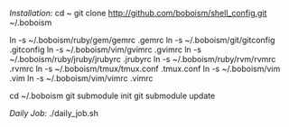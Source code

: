 *Installation:*
  cd ~
  git clone http://github.com/boboism/shell_config.git ~/.boboism

  ln -s ~/.boboism/ruby/gem/gemrc      .gemrc
  ln -s ~/.boboism/git/gitconfig       .gitconfig
  ln -s ~/.boboism/vim/gvimrc          .gvimrc
  ln -s ~/.boboism/ruby/jruby/jrubyrc  .jrubyrc
  ln -s ~/.boboism/ruby/rvm/rvmrc      .rvmrc
  ln -s ~/.boboism/tmux/tmux.conf      .tmux.conf
  ln -s ~/.boboism/vim                 .vim
  ln -s ~/.boboism/vim/vimrc           .vimrc

  cd ~/.boboism
  git submodule init
  git submodule update

*Daily Job:*
  ./daily_job.sh
